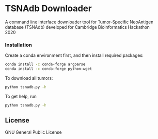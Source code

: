 # TSNAdb Downloader

A command line interface downloader tool for Tumor-Specific NeoAntigen database (TSNAdb) developed for Cambridge Bioinformatics Hackathon 2020


### Installation

Create a conda environment first, and then install required packages:
```sh
conda install -c conda-forge argparse
conda install -c conda-forge python-wget
```
To download all tumors:
```sh
python tsnadb.py -h
```

To get help, run
```sh
python tsnadb.py -h
```
License
----

GNU General Public License


